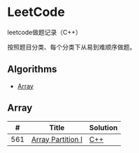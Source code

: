 # LeetCode
leetcode做题记录（C++）

按照题目分类、每个分类下从易到难顺序做题。

## Algorithms


* [Array](https://github.com/sq71/LeetCode#array)


## Array
|  #  | Title           |    Solution    |
|-----|---------------- | -------------- |
| 561 | [Array Partition I](https://leetcode.com/problems/array-partition-i/) | [C++](./561_array_partition_i.md) |
